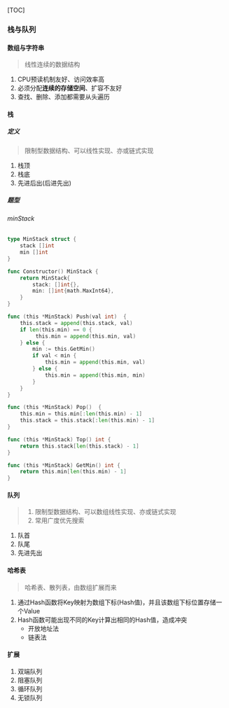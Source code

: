 [TOC]

### 栈与队列

#### 数组与字符串

> 线性连续的数据结构

1. CPU预读机制友好、访问效率高
2. 必须分配**连续的存储空间**、扩容不友好
3. 查找、删除、添加都需要从头遍历

#### 栈

##### 定义

> 限制型数据结构、可以线性实现、亦或链式实现

1. 栈顶
2. 栈底
3. 先进后出(后进先出)

##### 题型

###### minStack

~~~go
type MinStack struct {
    stack []int
    min []int
}

func Constructor() MinStack {
    return MinStack{
        stack: []int{},
        min: []int{math.MaxInt64},
    }
}

func (this *MinStack) Push(val int)  {
    this.stack = append(this.stack, val)
    if len(this.min) == 0 {
         this.min = append(this.min, val)
    } else {
        min := this.GetMin()
        if val < min {
            this.min = append(this.min, val)
        } else {
            this.min = append(this.min, min)
        }
    }
}

func (this *MinStack) Pop()  {
    this.min = this.min[:len(this.min) - 1]
    this.stack = this.stack[:len(this.min) - 1]
}

func (this *MinStack) Top() int {
    return this.stack[len(this.stack) - 1]
}

func (this *MinStack) GetMin() int {
    return this.min[len(this.min) - 1]
}
~~~



#### 队列

> 1. 限制型数据结构、可以数组线性实现、亦或链式实现
> 2. 常用广度优先搜索

1. 队首
2. 队尾
3. 先进先出

#### 哈希表

> 哈希表、散列表，由数组扩展而来

1. 通过Hash函数将Key映射为数组下标(Hash值)，并且该数组下标位置存储一个Value
2. Hash函数可能出现不同的Key计算出相同的Hash值，造成冲突
    * 开放地址法
    * 链表法

#### 扩展

1. 双端队列
2. 阻塞队列
3. 循环队列
4. 无锁队列
